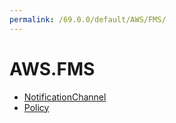 ```yaml
---
permalink: /69.0.0/default/AWS/FMS/
---
```


# AWS.FMS



* [NotificationChannel](NotificationChannel.md)
* [Policy](Policy.md)